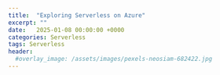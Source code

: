 ```yaml
---
title:  "Exploring Serverless on Azure"
excerpt: ""
date:   2025-01-08 00:00:00 +0000
categories: Serverless
tags: Serverless
header:
  #overlay_image: /assets/images/pexels-neosiam-682422.jpg
---
```


